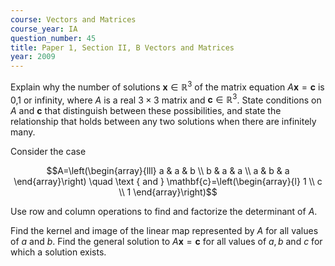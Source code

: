 ```yaml
---
course: Vectors and Matrices
course_year: IA
question_number: 45
title: Paper 1, Section II, B Vectors and Matrices
year: 2009
---
```




Explain why the number of solutions $\mathbf{x} \in \mathbb{R}^{3}$ of the matrix equation $A \mathbf{x}=\mathbf{c}$ is 0,1 or infinity, where $A$ is a real $3 \times 3$ matrix and $\mathbf{c} \in \mathbb{R}^{3}$. State conditions on $A$ and $\mathbf{c}$ that distinguish between these possibilities, and state the relationship that holds between any two solutions when there are infinitely many.

Consider the case

$$A=\left(\begin{array}{lll}
a & a & b \\
b & a & a \\
a & b & a
\end{array}\right) \quad \text { and } \mathbf{c}=\left(\begin{array}{l}
1 \\
c \\
1
\end{array}\right)$$

Use row and column operations to find and factorize the determinant of $A$.

Find the kernel and image of the linear map represented by $A$ for all values of $a$ and $b$. Find the general solution to $A \mathbf{x}=\mathbf{c}$ for all values of $a, b$ and $c$ for which a solution exists.